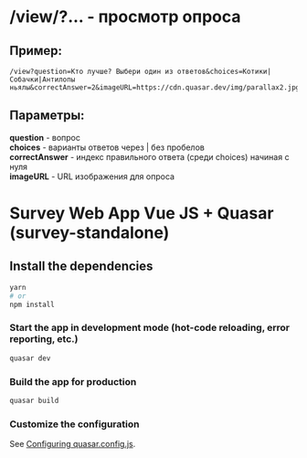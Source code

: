 # /view/?... - просмотр опроса

## Пример: 
```
/view?question=Кто лучше? Выбери один из ответов&choices=Котики|Собачки|Антилопы ньялы&correctAnswer=2&imageURL=https://cdn.quasar.dev/img/parallax2.jpg
```
## Параметры: 
**question** - вопрос <br>
**choices** - варианты ответов через | без пробелов <br>
**correctAnswer** - индекс правильного ответа (среди choices) начиная с нуля <br>
**imageURL** - URL изображения для опроса <br>


# Survey Web App Vue JS + Quasar (survey-standalone)

## Install the dependencies
```bash
yarn
# or
npm install
```

### Start the app in development mode (hot-code reloading, error reporting, etc.)
```bash
quasar dev
```


### Build the app for production
```bash
quasar build
```

### Customize the configuration
See [Configuring quasar.config.js](https://v2.quasar.dev/quasar-cli-vite/quasar-config-js).
